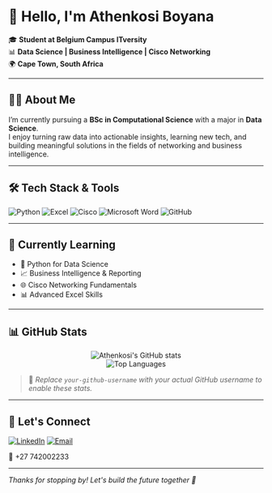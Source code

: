 # 👋 Hello, I'm Athenkosi Boyana

🎓 **Student at Belgium Campus ITversity**  
📊 **Data Science | Business Intelligence | Cisco Networking**  
🌍 **Cape Town, South Africa**  

---

## 👨‍💻 About Me

I’m currently pursuing a **BSc in Computational Science** with a major in **Data Science**.  
I enjoy turning raw data into actionable insights, learning new tech, and building meaningful solutions in the fields of networking and business intelligence.

---

## 🛠️ Tech Stack & Tools

![Python](https://img.shields.io/badge/Python-3776AB?style=for-the-badge&logo=python&logoColor=white)
![Excel](https://img.shields.io/badge/Excel-217346?style=for-the-badge&logo=microsoft-excel&logoColor=white)
![Cisco](https://img.shields.io/badge/Cisco-1BA0D7?style=for-the-badge&logo=cisco&logoColor=white)
![Microsoft Word](https://img.shields.io/badge/Word-2B579A?style=for-the-badge&logo=microsoft-word&logoColor=white)
![GitHub](https://img.shields.io/badge/GitHub-181717?style=for-the-badge&logo=github&logoColor=white)

---

## 🌱 Currently Learning

- 🐍 Python for Data Science  
- 📈 Business Intelligence & Reporting  
- 🌐 Cisco Networking Fundamentals  
- 📊 Advanced Excel Skills  

---

## 📊 GitHub Stats

<p align="center">
  <img src="https://github-readme-stats.vercel.app/api?username=your-github-username&show_icons=true&theme=tokyonight" alt="Athenkosi's GitHub stats" />
  <br />
  <img src="https://github-readme-stats.vercel.app/api/top-langs/?username=your-github-username&layout=compact&theme=tokyonight" alt="Top Languages" />
</p>

> 🔧 _Replace `your-github-username` with your actual GitHub username to enable these stats._

---

## 🤝 Let's Connect

[![LinkedIn](https://img.shields.io/badge/LinkedIn-0A66C2?style=for-the-badge&logo=linkedin&logoColor=white)](https://www.linkedin.com/in/athenkosi-boyana-6392a3160)
[![Email](https://img.shields.io/badge/Email-D14836?style=for-the-badge&logo=gmail&logoColor=white)](mailto:athenkosi.boyana@gmail.com)

📱 +27 742002233

---

_Thanks for stopping by! Let's build the future together 🚀_

